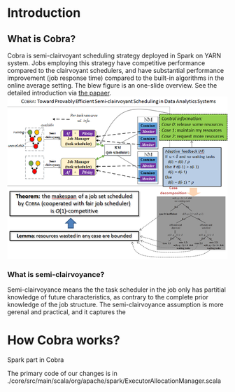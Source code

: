 Introduction
===
What is Cobra?
---
Cobra is semi-clairvoyant scheduling strategy deployed in Spark on YARN system. Jobs employing this strategy have competitive performance compared to the clairvoyant schedulers, and have substantial performance improvement (job response time) compared to the built-in algorithms in the online average setting. 
The blew figure is an one-slide overview. See the detailed introduction via [the papaer](https://github.com/DislabNJU/Spark/blob/branch-2.0/INFOCOM%20final%20version.pdf).
![Architecture](https://github.com/DislabNJU/Spark/blob/branch-2.0/oneslide.png)

### What is semi-clairvoyance?
Semi-clairvoyance means the the task scheduler in the job only has partitial knowledge of future characteristics, as contrary to the complete prior knowledge of the job structure. The semi-clairvoyance assumption is more gerenal and practical, and it captures the 

How Cobra works?
===
Spark part in Cobra

The primary code of our changes is in ./core/src/main/scala/org/apache/spark/ExecutorAllocationManager.scala 

